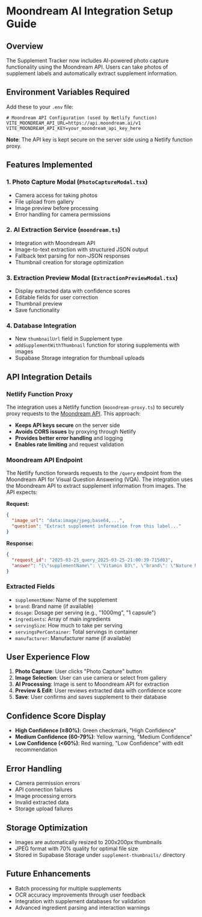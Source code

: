 # Moondream AI Integration Setup Guide

## Overview
The Supplement Tracker now includes AI-powered photo capture functionality using the Moondream API. Users can take photos of supplement labels and automatically extract supplement information.

## Environment Variables Required

Add these to your `.env` file:

```env
# Moondream API Configuration (used by Netlify function)
VITE_MOONDREAM_API_URL=https://api.moondream.ai/v1
VITE_MOONDREAM_API_KEY=your_moondream_api_key_here
```

**Note**: The API key is kept secure on the server side using a Netlify function proxy.

## Features Implemented

### 1. Photo Capture Modal (`PhotoCaptureModal.tsx`)
- Camera access for taking photos
- File upload from gallery
- Image preview before processing
- Error handling for camera permissions

### 2. AI Extraction Service (`moondream.ts`)
- Integration with Moondream API
- Image-to-text extraction with structured JSON output
- Fallback text parsing for non-JSON responses
- Thumbnail creation for storage optimization

### 3. Extraction Preview Modal (`ExtractionPreviewModal.tsx`)
- Display extracted data with confidence scores
- Editable fields for user correction
- Thumbnail preview
- Save functionality

### 4. Database Integration
- New `thumbnailUrl` field in Supplement type
- `addSupplementWithThumbnail` function for storing supplements with images
- Supabase Storage integration for thumbnail uploads

## API Integration Details

### Netlify Function Proxy
The integration uses a Netlify function (`moondream-proxy.ts`) to securely proxy requests to the [Moondream API](https://moondream.ai/c/docs/advanced/api/query). This approach:

- **Keeps API keys secure** on the server side
- **Avoids CORS issues** by proxying through Netlify
- **Provides better error handling** and logging
- **Enables rate limiting** and request validation

### Moondream API Endpoint
The Netlify function forwards requests to the `/query` endpoint from the Moondream API for Visual Question Answering (VQA).
The integration uses the Moondream API to extract supplement information from images. The API expects:

**Request:**
```json
{
  "image_url": "data:image/jpeg;base64,...",
  "question": "Extract supplement information from this label..."
}
```

**Response:**
```json
{
  "request_id": "2025-03-25_query_2025-03-25-21:00:39-715d03",
  "answer": "{\"supplementName\": \"Vitamin D3\", \"brand\": \"Nature Made\", ...}"
}
```

### Extracted Fields
- `supplementName`: Name of the supplement
- `brand`: Brand name (if available)
- `dosage`: Dosage per serving (e.g., "1000mg", "1 capsule")
- `ingredients`: Array of main ingredients
- `servingSize`: How much to take per serving
- `servingsPerContainer`: Total servings in container
- `manufacturer`: Manufacturer name (if available)

## User Experience Flow

1. **Photo Capture**: User clicks "Photo Capture" button
2. **Image Selection**: User can use camera or select from gallery
3. **AI Processing**: Image is sent to Moondream API for extraction
4. **Preview & Edit**: User reviews extracted data with confidence score
5. **Save**: User confirms and saves supplement to their database

## Confidence Score Display

- **High Confidence (≥80%)**: Green checkmark, "High Confidence"
- **Medium Confidence (60-79%)**: Yellow warning, "Medium Confidence"  
- **Low Confidence (<60%)**: Red warning, "Low Confidence" with edit recommendation

## Error Handling

- Camera permission errors
- API connection failures
- Image processing errors
- Invalid extracted data
- Storage upload failures

## Storage Optimization

- Images are automatically resized to 200x200px thumbnails
- JPEG format with 70% quality for optimal file size
- Stored in Supabase Storage under `supplement-thumbnails/` directory

## Future Enhancements

- Batch processing for multiple supplements
- OCR accuracy improvements through user feedback
- Integration with supplement databases for validation
- Advanced ingredient parsing and interaction warnings 